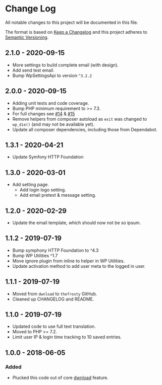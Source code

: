 # Change Log
All notable changes to this project will be documented in this file.

The format is based on [Keep a Changelog](http://keepachangelog.com/)
and this project adheres to [Semantic Versioning](http://semver.org/).

## 2.1.0 - 2020-09-15
- More settings to build complete email (with design).
- Add send test email.
- Bump WpSettingsApi to version `^3.2.2`

## 2.0.0 - 2020-09-15
- Adding unit tests and code coverage.
- Bump PHP minimum requirement to >= 7.3.
- For full changes see [#14](https://github.com/thefrosty/wp-login-locker/pull/14) & 
[#15](https://github.com/thefrosty/wp-login-locker/pull/15)
- Remove helpers from composer autoload as `exit` was changed to `wp_die()` (and may not be available yet).
- Update all composer dependencies, including those from Dependabot.

## 1.3.1 - 2020-04-21
- Update Symfony HTTP Foundation

## 1.3.0 - 2020-03-01
- Add setting page.
    - Add login logo setting.
    - Add email pretext & message setting.

## 1.2.0 - 2020-02-29
- Update the email template, which should now not be so ipsum.

## 1.1.2 - 2019-07-19
- Bump symphony HTTP Foundation to ^4.3
- Bump WP Utilities ^1.7
- Move ignore plugin from inline to helper in WP Utilities.
- Update activation method to add user meta to the logged in user.

## 1.1.1 - 2019-07-19
- Moved from `dwnload` to `thefrosty` GitHub.
- Cleaned up CHANGELOG and README.

## 1.1.0 - 2019-07-19
- Updated code to use full text translation.
- Moved to PHP >= 7.2.
- Limit user IP & login time tracking to 10 saved entries.

## 1.0.0 - 2018-06-05
### Added
- Plucked this code out of core [dwnload](https://dwnload.io) feature.

